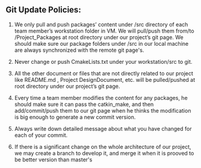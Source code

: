 Git Update Policies:
---------------
1. We only pull and push packages’ content under /src directory of each team member’s workstation folder in VM. 
   We will pull/push them from/to /Project_Packages at root directory under our project’s git page. 
   We should make sure our package folders under /src in our local machine are always synchronized with the remote git page's.

2. Never change or push CmakeLists.txt under your workstation/src to git.

3. All the other document or files that are not directly related to our project like README.md , Project DesignDocument, etc. will be pulled/pushed at root directory under our project’s git page.

4. Every time a team member modifies the content for any packages, he should make sure it can pass the catkin_make, and then add/commit/push them to our git page when he thinks the modification is big enough to generate a new commit version.

5. Always write down detailed message about what you have changed for each of your commit.

6. If there is a significant change on the whole architecture of our project, we may create a branch to develop it, and merge it when it is prooved to be better version than master's
